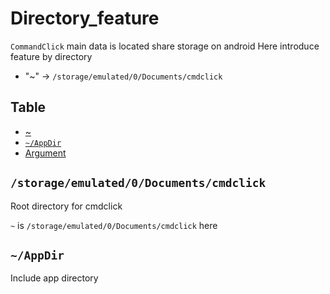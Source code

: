 # Directory_feature

`CommandClick` main data is located share storage on android
Here introduce feature by directory 

- "~" -> `/storage/emulated/0/Documents/cmdclick`


Table
-----------------
* [~](#root_dir_path)
* [`~/AppDir`](#app_dir)
* [Argument](#argument)
  




## `/storage/emulated/0/Documents/cmdclick` <a id="root_dir_path"></a>

Root directory for cmdclick

`~` is `/storage/emulated/0/Documents/cmdclick` here


## `~/AppDir` <a id="app_dir"></a>

Include app directory

